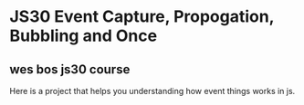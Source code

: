 # JS30 Event Capture, Propogation, Bubbling and Once

## wes bos js30 course

Here is a project that helps you understanding how event things works in js.
